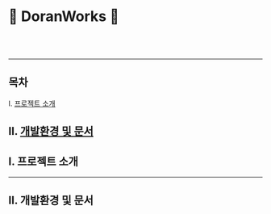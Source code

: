 # :newspaper: DoranWorks :newspaper:
<br><br><hr>
## 목차

Ⅰ. [프로젝트 소개](#Ⅰ.-프로젝트-소개)

Ⅱ. [개발환경 및 문서](#Ⅱ.-개발환경-및-문서)
---
## Ⅰ. 프로젝트 소개
-----
## Ⅱ. 개발환경 및 문서
